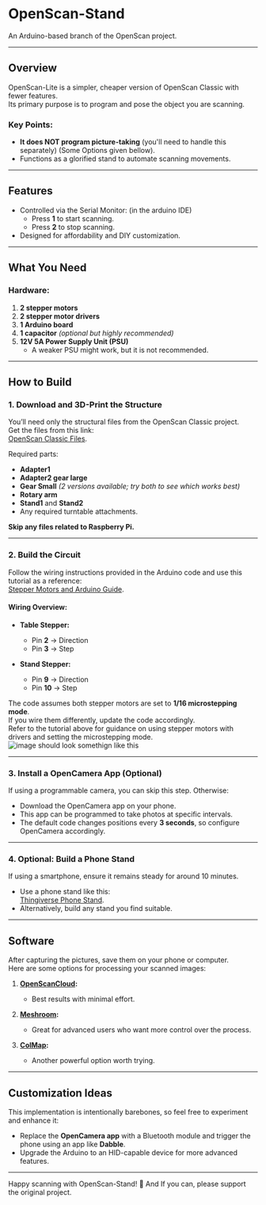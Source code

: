 # OpenScan-Stand
An Arduino-based branch of the OpenScan project.  

---

## Overview  
OpenScan-Lite is a simpler, cheaper version of OpenScan Classic with fewer features.  
Its primary purpose is to program and pose the object you are scanning.  

### Key Points:  
- **It does NOT program picture-taking** (you'll need to handle this separately) (Some Options given bellow).  
- Functions as a glorified stand to automate scanning movements.  

---

## Features  
- Controlled via the Serial Monitor: (in the arduino IDE)
  - Press **1** to start scanning.  
  - Press **2** to stop scanning.  
- Designed for affordability and DIY customization.  

---

## What You Need  

### Hardware:  
1. **2 stepper motors**  
2. **2 stepper motor drivers**  
3. **1 Arduino board**  
4. **1 capacitor** *(optional but highly recommended)*  
5. **12V 5A Power Supply Unit (PSU)**  
   - A weaker PSU might work, but it is not recommended.  

---

## How to Build  

### 1. **Download and 3D-Print the Structure**  
You’ll need only the structural files from the OpenScan Classic project.  
Get the files from this link:  
[OpenScan Classic Files](https://github.com/OpenScan-org/OpenScan-Design/tree/main/files/Classic/V1).  

Required parts:  
- **Adapter1**  
- **Adapter2 gear large**  
- **Gear Small** *(2 versions available; try both to see which works best)*  
- **Rotary arm**  
- **Stand1** and **Stand2**  
- Any required turntable attachments.  

**Skip any files related to Raspberry Pi.**  

---

### 2. **Build the Circuit**  
Follow the wiring instructions provided in the Arduino code and use this tutorial as a reference:  
[Stepper Motors and Arduino Guide](https://howtomechatronics.com/tutorials/arduino/stepper-motors-and-arduino-the-ultimate-guide/).  

#### Wiring Overview:  
- **Table Stepper:**  
  - Pin **2** → Direction  
  - Pin **3** → Step  

- **Stand Stepper:**  
  - Pin **9** → Direction  
  - Pin **10** → Step  

The code assumes both stepper motors are set to **1/16 microstepping mode**.  
If you wire them differently, update the code accordingly.  
Refer to the tutorial above for guidance on using stepper motors with drivers and setting the microstepping mode.  
![image](https://github.com/user-attachments/assets/e0ef6379-25c7-4145-a01e-29a77cb11d9f)
should look somethign like this

---

### 3. **Install a OpenCamera App (Optional)**  
If using a programmable camera, you can skip this step. Otherwise:  
- Download the OpenCamera app on your phone.
- This app can be programmed to take photos at specific intervals.  
- The default code changes positions every **3 seconds**, so configure OpenCamera accordingly.  

---

### 4. **Optional: Build a Phone Stand**  
If using a smartphone, ensure it remains steady for around 10 minutes.  
- Use a phone stand like this:  
  [Thingiverse Phone Stand](https://www.thingiverse.com/thing:3363730).  
- Alternatively, build any stand you find suitable.  

---

## Software  

After capturing the pictures, save them on your phone or computer.  
Here are some options for processing your scanned images:  

1. **[OpenScanCloud](https://www.openscancloud.com/):**  
   - Best results with minimal effort.  

2. **[Meshroom](https://alicevision.org/#meshroom):**  
   - Great for advanced users who want more control over the process.  

3. **[ColMap](https://colmap.github.io/):**  
   - Another powerful option worth trying.  

---

## Customization Ideas  

This implementation is intentionally barebones, so feel free to experiment and enhance it:  
- Replace the **OpenCamera app** with a Bluetooth module and trigger the phone using an app like **Dabble**.  
- Upgrade the Arduino to an HID-capable device for more advanced features.  

---

Happy scanning with OpenScan-Stand! 🚀
And If you can, please support the original project.
